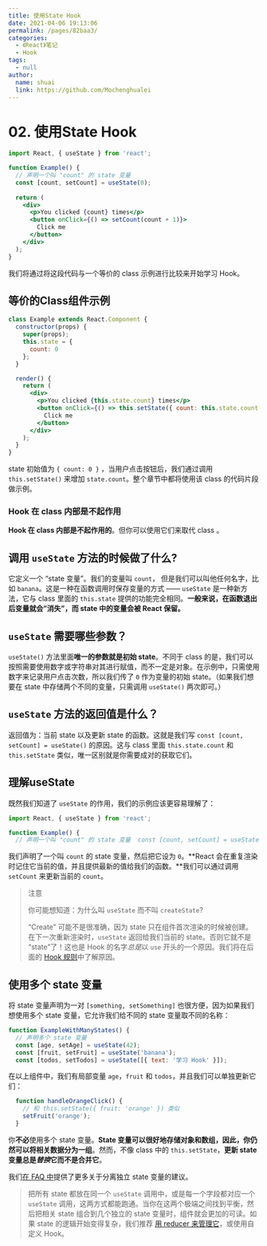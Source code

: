 ```yaml
---
title: 使用State Hook
date: 2021-04-06 19:13:06
permalink: /pages/82baa3/
categories: 
  - 《React》笔记
  - Hook
tags: 
  - null
author: 
  name: shuai
  link: https://github.com/Mochenghualei
---
```

# 02. 使用State Hook

```jsx
import React, { useState } from 'react';

function Example() {
  // 声明一个叫 "count" 的 state 变量
  const [count, setCount] = useState(0);
  
  return (
    <div>
      <p>You clicked {count} times</p>
      <button onClick={() => setCount(count + 1)}>
        Click me
      </button>
    </div>
  );
}
```

我们将通过将这段代码与一个等价的 class 示例进行比较来开始学习 Hook。



## 等价的Class组件示例

```jsx
class Example extends React.Component {
  constructor(props) {
    super(props);
    this.state = {
      count: 0
    };
  }

  render() {
    return (
      <div>
        <p>You clicked {this.state.count} times</p>
        <button onClick={() => this.setState({ count: this.state.count + 1 })}>
          Click me
        </button>
      </div>
    );
  }
}
```

state 初始值为 `{ count: 0 }` ，当用户点击按钮后，我们通过调用 `this.setState()` 来增加 `state.count`。整个章节中都将使用该 class 的代码片段做示例。



### Hook 在 class 内部是不起作用

**Hook 在 class 内部是不起作用的**。但你可以使用它们来取代 class 。





## 调用 `useState` 方法的时候做了什么?

它定义一个 “state 变量”。我们的变量叫 `count`， 但是我们可以叫他任何名字，比如 `banana`。这是一种在函数调用时保存变量的方式 —— `useState` 是一种新方法，它与 class 里面的 `this.state` 提供的功能完全相同。**一般来说，在函数退出后变量就会”消失”，而 state 中的变量会被 React 保留。**



## `useState` 需要哪些参数？

`useState()` 方法里面**唯一的参数就是初始 state**。不同于 class 的是，我们可以按照需要使用数字或字符串对其进行赋值，而不一定是对象。在示例中，只需使用数字来记录用户点击次数，所以我们传了 `0` 作为变量的初始 state。（如果我们想要在 state 中存储两个不同的变量，只需调用 `useState()` 两次即可。）



## `useState` 方法的返回值是什么？

返回值为：当前 state 以及更新 state 的函数。这就是我们写 `const [count, setCount] = useState()` 的原因。这与 class 里面 `this.state.count` 和 `this.setState` 类似，唯一区别就是你需要成对的获取它们。





## 理解useState

既然我们知道了 `useState` 的作用，我们的示例应该更容易理解了：

```jsx
import React, { useState } from 'react';

function Example() {
  // 声明一个叫 "count" 的 state 变量  const [count, setCount] = useState(0);
```

我们声明了一个叫 `count` 的 state 变量，然后把它设为 `0`。**React 会在重复渲染时记住它当前的值，并且提供最新的值给我们的函数。**我们可以通过调用 `setCount` 来更新当前的 `count`。



> 注意
>
> 你可能想知道：为什么叫 `useState` 而不叫 `createState`?
>
> “Create” 可能不是很准确，因为 state 只在组件首次渲染的时候被创建。在下一次重新渲染时，`useState` 返回给我们当前的 state。否则它就不是 “state”了！这也是 Hook 的名字*总是*以 `use` 开头的一个原因。我们将在后面的 [Hook 规则](https://zh-hans.reactjs.org/docs/hooks-rules.html)中了解原因。



## 使用多个 state 变量

将 state 变量声明为一对 `[something, setSomething]` 也很方便，因为如果我们想使用多个 state 变量，它允许我们给不同的 state 变量取不同的名称：

```jsx
function ExampleWithManyStates() {
  // 声明多个 state 变量
  const [age, setAge] = useState(42);
  const [fruit, setFruit] = useState('banana');
  const [todos, setTodos] = useState([{ text: '学习 Hook' }]);
```

在以上组件中，我们有局部变量 `age`，`fruit` 和 `todos`，并且我们可以单独更新它们：

```jsx
  function handleOrangeClick() {
    // 和 this.setState({ fruit: 'orange' }) 类似
    setFruit('orange');
  }
```

你**不必**使用多个 state 变量。**State 变量可以很好地存储对象和数组，因此，你仍然可以将相关数据分为一组**。然而，不像 class 中的 `this.setState`，**更新 state 变量总是*替换*它而不是合并它**。

我们[在 FAQ 中](https://zh-hans.reactjs.org/docs/hooks-faq.html#should-i-use-one-or-many-state-variables)提供了更多关于分离独立 state 变量的建议。



> 把所有 state 都放在同一个 `useState` 调用中，或是每一个字段都对应一个 `useState` 调用，这两方式都能跑通。当你在这两个极端之间找到平衡，然后把相关 state 组合到几个独立的 state 变量时，组件就会更加的可读。如果 state 的逻辑开始变得复杂，我们推荐 [用 reducer 来管理它](https://zh-hans.reactjs.org/docs/hooks-reference.html#usereducer)，或使用自定义 Hook。













